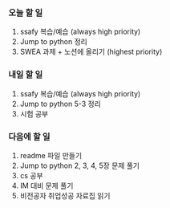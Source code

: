 ### 오늘 할 일
1. ssafy 복습/예습 (always high priority)
2. Jump to python 정리
3. SWEA 과제 + 노션에 올리기 (highest priority)

### 내일 할 일
1. ssafy 복습/예습 (always high priority)
2. Jump to python 5-3 정리
3. 시험 공부

### 다음에 할 일
1. readme 파일 만들기
2. Jump to python 2, 3, 4, 5장 문제 풀기
3. cs 공부
4. IM 대비 문제 풀기
5. 비전공자 취업성공 자료집 읽기